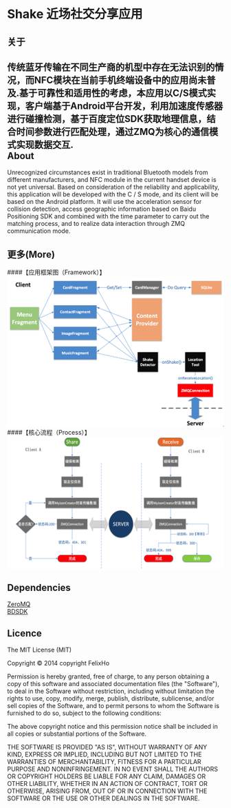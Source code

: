  Shake 近场社交分享应用
=======
关于
--
传统蓝牙传输在不同生产商的机型中存在无法识别的情况，而NFC模块在当前手机终端设备中的应用尚未普及.基于可靠性和适用性的考虑，本应用以C/S模式实现，客户端基于Android平台开发，利用加速度传感器进行碰撞检测，基于百度定位SDK获取地理信息，结合时间参数进行匹配处理，通过ZMQ为核心的通信模式实现数据交互.  
About
--
Unrecognized circumstances exist in traditional Bluetooth models from different manufacturers, and NFC module in the current handset device is not yet universal. Based on consideration of the reliability and applicability, this application will be developed with the C / S mode, and its client will be based on the Android platform. It will use the acceleration sensor for collision detection, access geographic information based on Baidu Positioning SDK and combined with the time parameter to carry out the matching process, and to realize data interaction through ZMQ communication mode.  

更多(More)
--
####【应用框架图（Framework）】  
![framework](https://github.com/FelixHo/Shake/blob/master/raw/framework.png)  
####【核心流程（Process）】   
![process](https://github.com/FelixHo/Shake/blob/master/raw/progress.png)

Dependencies
--
[ZeroMQ](http://zguide.zeromq.org/page:all)  
[BDSDK](http://api.map.baidu.com/lbsapi/cloud/geosdk-android.htm)  

Licence
--
The MIT License (MIT)

Copyright © 2014 copyright FelixHo

Permission is hereby granted, free of charge, to any person obtaining a copy
of this software and associated documentation files (the "Software"), to deal
in the Software without restriction, including without limitation the rights
to use, copy, modify, merge, publish, distribute, sublicense, and/or sell
copies of the Software, and to permit persons to whom the Software is
furnished to do so, subject to the following conditions:

The above copyright notice and this permission notice shall be included in
all copies or substantial portions of the Software.

THE SOFTWARE IS PROVIDED "AS IS", WITHOUT WARRANTY OF ANY KIND, EXPRESS OR
IMPLIED, INCLUDING BUT NOT LIMITED TO THE WARRANTIES OF MERCHANTABILITY,
FITNESS FOR A PARTICULAR PURPOSE AND NONINFRINGEMENT. IN NO EVENT SHALL THE
AUTHORS OR COPYRIGHT HOLDERS BE LIABLE FOR ANY CLAIM, DAMAGES OR OTHER
LIABILITY, WHETHER IN AN ACTION OF CONTRACT, TORT OR OTHERWISE, ARISING FROM,
OUT OF OR IN CONNECTION WITH THE SOFTWARE OR THE USE OR OTHER DEALINGS IN
THE SOFTWARE.
